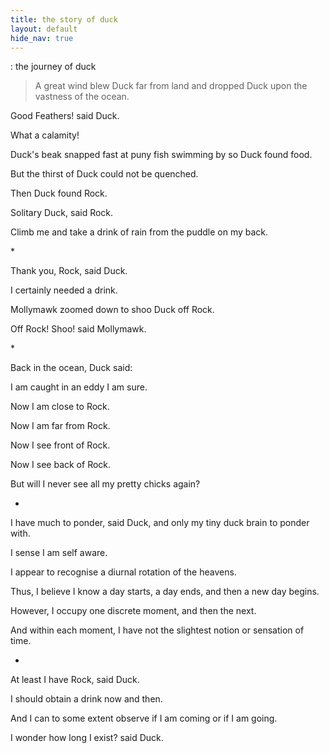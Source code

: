 ```yaml
---
title: the story of duck
layout: default
hide_nav: true
---
```


: the journey of duck  

> A great wind blew Duck far from land and dropped Duck upon the vastness of the ocean.  

Good Feathers! said Duck.  

What a calamity!   

Duck's beak snapped fast at puny fish swimming by so Duck found food.  

But the thirst of Duck could not be quenched.  

Then Duck found Rock.  

Solitary Duck, said Rock.  

Climb me and take a drink of rain from the puddle on my back.  

\*  

Thank you, Rock, said Duck.  

I certainly needed a drink.  

Mollymawk zoomed down to shoo Duck off Rock.  

Off Rock! Shoo! said Mollymawk.  

\*

Back in the ocean, Duck said:  

I am caught in an eddy I am sure.  

Now I am close to Rock.  

Now I am far from Rock.

Now I see front of Rock.  

Now I see back of Rock.  

But will I never see all my pretty chicks again?  

*  

I have much to ponder, said Duck, and only my tiny duck brain to ponder with.  

I sense I am self aware.  

I appear to recognise a diurnal rotation of the heavens.  

Thus, I believe I know a day starts, a day ends, and then a new day begins.  

However, I occupy one discrete moment, and then the next.

And within each moment, I have not the slightest notion or sensation of time.  

*

At least I have Rock, said Duck.  

I should obtain a drink now and then.  

And I can to some extent observe if I am coming or if I am going.  

I wonder how long I exist? said Duck.  

